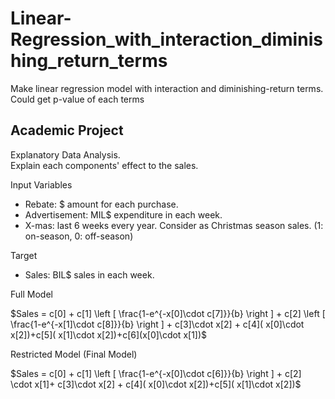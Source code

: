 # Linear-Regression_with_interaction_diminishing_return_terms
Make linear regression model with interaction and diminishing-return terms. Could get p-value of each terms




<h2>Academic Project</h2>
<p>Explanatory Data Analysis.<br>
Explain each components' effect to the sales.</p>

Input Variables
<ul>
  <li>Rebate: $ amount for each purchase.</li>
  <li>Advertisement: MIL$ expenditure in each week.</li>
  <li>X-mas: last 6 weeks every year. Consider as Christmas season sales. (1: on-season, 0: off-season)</li>
</ul>

Target
<ul>
  <li>Sales: BIL$ sales in each week.</li>
</ul>

Full Model
<div>$Sales = c[0] + c[1] \left [ \frac{1-e^{-x[0]\cdot c[7]}}{b} \right ] + c[2] \left [ \frac{1-e^{-x[1]\cdot c[8]}}{b} \right ] + c[3]\cdot x[2] + c[4]( x[0]\cdot x[2])+c[5]( x[1]\cdot x[2])+c[6](x[0]\cdot x[1])$</div>

Restricted Model (Final Model)
<div>$Sales = c[0] + c[1] \left [ \frac{1-e^{-x[0]\cdot c[6]}}{b} \right ] + c[2] \cdot x[1]+ c[3]\cdot x[2] + c[4]( x[0]\cdot x[2])+c[5]( x[1]\cdot x[2])$</div>
